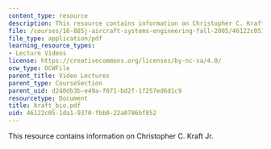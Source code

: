 ```yaml
---
content_type: resource
description: This resource contains information on Christopher C. Kraft Jr.
file: /courses/16-885j-aircraft-systems-engineering-fall-2005/46122c051da19370fbb022a0786bf852_kraft_bio.pdf
file_type: application/pdf
learning_resource_types:
- Lecture Videos
license: https://creativecommons.org/licenses/by-nc-sa/4.0/
ocw_type: OCWFile
parent_title: Video Lectures
parent_type: CourseSection
parent_uid: d240db3b-e49a-f071-bd2f-1f257ed6d1c9
resourcetype: Document
title: kraft_bio.pdf
uid: 46122c05-1da1-9370-fbb0-22a0786bf852
---
```

This resource contains information on Christopher C. Kraft Jr.